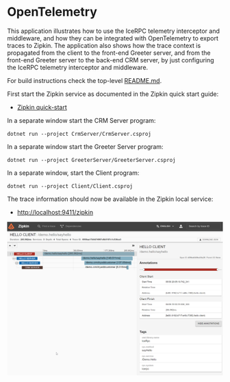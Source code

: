 # OpenTelemetry

This application illustrates how to use the IceRPC telemetry interceptor and middleware, and how they can be integrated
with OpenTelemetry to export traces to Zipkin. The application also shows how the trace context is propagated from the
client to the front-end Greeter server, and from the front-end Greeter server to the back-end CRM server, by just
configuring the IceRPC telemetry interceptor and middleware.

For build instructions check the top-level [README.md](../README.md#building).

First start the Zipkin service as documented in the Zipkin quick start guide:

- [Zipkin quick-start](https://zipkin.io/pages/quickstart.html)

In a separate window start the CRM Server program:

```shell
dotnet run --project CrmServer/CrmServer.csproj
```

In a separate window start the Greeter Server program:

```shell
dotnet run --project GreeterServer/GreeterServer.csproj
```

In a separate window, start the Client program:

```shell
dotnet run --project Client/Client.csproj
```

The trace information should now be available in the Zipkin local service:

- <http://localhost:9411/zipkin>

![Zipkin](./zipkin.png)
